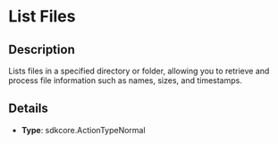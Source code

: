 
# List Files

## Description

Lists files in a specified directory or folder, allowing you to retrieve and process file information such as names, sizes, and timestamps.

## Details

- **Type**: sdkcore.ActionTypeNormal
